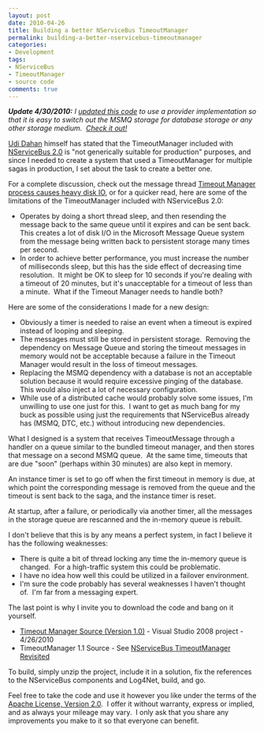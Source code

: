 ```yaml
---
layout: post
date: 2010-04-26
title: Building a better NServiceBus TimeoutManager
permalink: building-a-better-nservicebus-timeoutmanager
categories:
- Development
tags:
- NServiceBus
- TimeoutManager
- source code
comments: true
---
```

***Update 4/30/2010:** I [updated this code](http://www.make-awesome.com/2010/04/nservicebus-timeoutmanager-revisited/) to use a provider implementation so that it is easy to switch out the MSMQ storage for database storage or any other storage medium.  [Check it out!](http://www.make-awesome.com/2010/04/nservicebus-timeoutmanager-revisited/)*

[Udi Dahan](http://www.udidahan.com/) himself has stated that the TimeoutManager included with [NServiceBus 2.0](http://www.nservicebus.com) is "not generically suitable for production" purposes, and since I needed to create a system that used a TimeoutManager for multiple sagas in production, I set about the task to create a better one.

For a complete discussion, check out the message thread [Timeout Manager process causes heavy disk IO](http://tech.groups.yahoo.com/group/nservicebus/message/5117), or for a quicker read, here are some of the limitations of the TimeoutManager included with NServiceBus 2.0:

<!-- more -->

-   Operates by doing a short thread sleep, and then resending the message back to the same queue until it expires and can be sent back.  This creates a lot of disk I/O in the Microsoft Message Queue system from the message being written back to persistent storage many times per second.
-   In order to achieve better performance, you must increase the number of milliseconds sleep, but this has the side effect of decreasing time resolution.  It might be OK to sleep for 10 seconds if you're dealing with a timeout of 20 minutes, but it's unacceptable for a timeout of less than a minute.  What if the Timeout Manager needs to handle both?

 Here are some of the considerations I made for a new design:

-   Obviously a timer is needed to raise an event when a timeout is expired instead of looping and sleeping.
-   The messages must still be stored in persistent storage.  Removing the dependency on Message Queue and storing the timeout messages in memory would not be acceptable because a failure in the Timeout Manager would result in the loss of timeout messages.
-   Replacing the MSMQ dependency with a database is not an acceptable solution because it would require excessive pinging of the database.  This would also inject a lot of necessary configuration.
-   While use of a distributed cache would probably solve some issues, I'm unwilling to use one just for this.  I want to get as much bang for my buck as possible using just the requirements that NServiceBus already has (MSMQ, DTC, etc.) without introducing new dependencies.

 What I designed is a system that receives TimeoutMessage through a handler on a queue similar to the bundled timeout manager, and then stores that message on a second MSMQ queue.  At the same time, timeouts that are due "soon" (perhaps within 30 minutes) are also kept in memory.

An instance timer is set to go off when the first timeout in memory is due, at which point the corresponding message is removed from the queue and the timeout is sent back to the saga, and the instance timer is reset.

At startup, after a failure, or periodically via another timer, all the messages in the storage queue are rescanned and the in-memory queue is rebuilt.

I don't believe that this is by any means a perfect system, in fact I believe it has the following weaknesses:

-   There is quite a bit of thread locking any time the in-memory queue is changed.  For a high-traffic system this could be problematic.
-   I have no idea how well this could be utilized in a failover environment.
-   I'm sure the code probably has several weaknesses I haven't thought of.  I'm far from a messaging expert.

 The last point is why I invite you to download the code and bang on it yourself.

-   [Timeout Manager Source (Version 1.0)](/downloads/TimeoutManager-1.0.zip) - Visual Studio 2008 project - 4/26/2010
-   TimeoutManager 1.1 Source - See [NServiceBus TimeoutManager Revisited](http://www.make-awesome.com/2010/04/nservicebus-timeoutmanager-revisited/)

 To build, simply unzip the project, include it in a solution, fix the references to the NServiceBus components and Log4Net, build, and go.

Feel free to take the code and use it however you like under the terms of the [Apache License, Version 2.0](http://www.apache.org/licenses/LICENSE-2.0).  I offer it without warranty, express or implied, and as always your mileage may vary.  I only ask that you share any improvements you make to it so that everyone can benefit.
